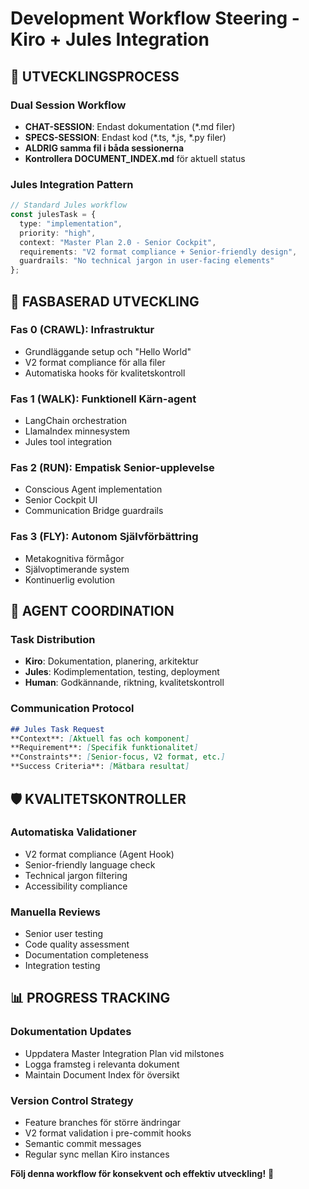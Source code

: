 # Development Workflow Steering - Kiro + Jules Integration

## 🔄 UTVECKLINGSPROCESS

### **Dual Session Workflow**
- **CHAT-SESSION**: Endast dokumentation (*.md filer)
- **SPECS-SESSION**: Endast kod (*.ts, *.js, *.py filer)
- **ALDRIG samma fil i båda sessionerna**
- **Kontrollera DOCUMENT_INDEX.md** för aktuell status

### **Jules Integration Pattern**
```typescript
// Standard Jules workflow
const julesTask = {
  type: "implementation",
  priority: "high",
  context: "Master Plan 2.0 - Senior Cockpit",
  requirements: "V2 format compliance + Senior-friendly design",
  guardrails: "No technical jargon in user-facing elements"
};
```

## 🎯 FASBASERAD UTVECKLING

### **Fas 0 (CRAWL): Infrastruktur**
- Grundläggande setup och "Hello World"
- V2 format compliance för alla filer
- Automatiska hooks för kvalitetskontroll

### **Fas 1 (WALK): Funktionell Kärn-agent**
- LangChain orchestration
- LlamaIndex minnesystem
- Jules tool integration

### **Fas 2 (RUN): Empatisk Senior-upplevelse**
- Conscious Agent implementation
- Senior Cockpit UI
- Communication Bridge guardrails

### **Fas 3 (FLY): Autonom Självförbättring**
- Metakognitiva förmågor
- Självoptimerande system
- Kontinuerlig evolution

## 🤖 AGENT COORDINATION

### **Task Distribution**
- **Kiro**: Dokumentation, planering, arkitektur
- **Jules**: Kodimplementation, testing, deployment
- **Human**: Godkännande, riktning, kvalitetskontroll

### **Communication Protocol**
```markdown
## Jules Task Request
**Context**: [Aktuell fas och komponent]
**Requirement**: [Specifik funktionalitet]
**Constraints**: [Senior-focus, V2 format, etc.]
**Success Criteria**: [Mätbara resultat]
```

## 🛡️ KVALITETSKONTROLLER

### **Automatiska Validationer**
- V2 format compliance (Agent Hook)
- Senior-friendly language check
- Technical jargon filtering
- Accessibility compliance

### **Manuella Reviews**
- Senior user testing
- Code quality assessment
- Documentation completeness
- Integration testing

## 📊 PROGRESS TRACKING

### **Dokumentation Updates**
- Uppdatera Master Integration Plan vid milstones
- Logga framsteg i relevanta dokument
- Maintain Document Index för översikt

### **Version Control Strategy**
- Feature branches för större ändringar
- V2 format validation i pre-commit hooks
- Semantic commit messages
- Regular sync mellan Kiro instances

**Följ denna workflow för konsekvent och effektiv utveckling!** 🚀